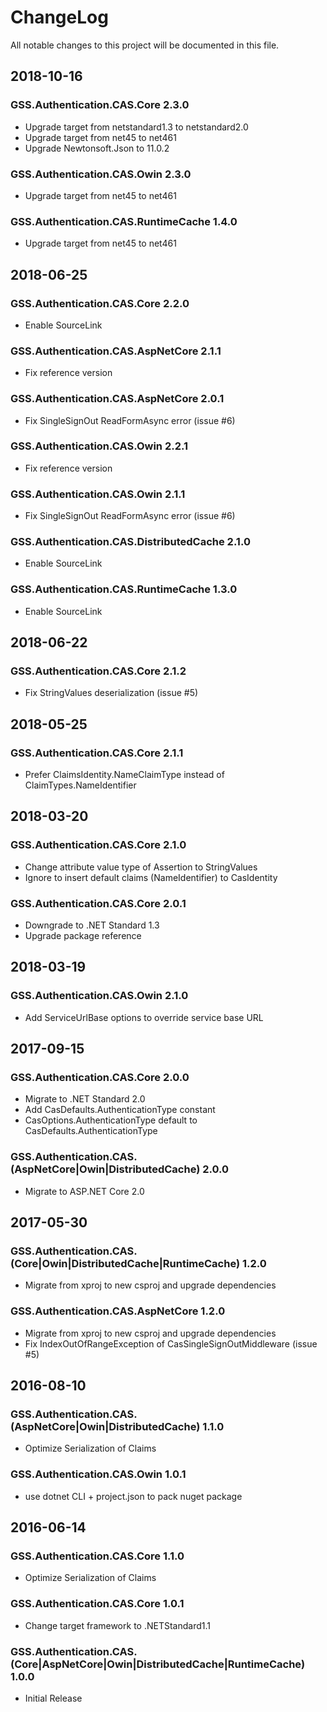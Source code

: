 # ChangeLog

All notable changes to this project will be documented in this file.

## 2018-10-16

### GSS.Authentication.CAS.Core 2.3.0

- Upgrade target from netstandard1.3 to netstandard2.0
- Upgrade target from net45 to net461
- Upgrade Newtonsoft.Json to 11.0.2

### GSS.Authentication.CAS.Owin 2.3.0

- Upgrade target from net45 to net461

### GSS.Authentication.CAS.RuntimeCache 1.4.0

- Upgrade target from net45 to net461

## 2018-06-25

### GSS.Authentication.CAS.Core 2.2.0

- Enable SourceLink

### GSS.Authentication.CAS.AspNetCore 2.1.1

- Fix reference version

### GSS.Authentication.CAS.AspNetCore 2.0.1

- Fix SingleSignOut ReadFormAsync error (issue #6)

### GSS.Authentication.CAS.Owin 2.2.1

- Fix reference version

### GSS.Authentication.CAS.Owin 2.1.1

- Fix SingleSignOut ReadFormAsync error (issue #6)

### GSS.Authentication.CAS.DistributedCache 2.1.0

- Enable SourceLink

### GSS.Authentication.CAS.RuntimeCache 1.3.0

- Enable SourceLink

## 2018-06-22

### GSS.Authentication.CAS.Core 2.1.2

- Fix StringValues deserialization (issue #5)

## 2018-05-25

### GSS.Authentication.CAS.Core 2.1.1

- Prefer ClaimsIdentity.NameClaimType instead of ClaimTypes.NameIdentifier

## 2018-03-20

### GSS.Authentication.CAS.Core 2.1.0

- Change attribute value type of Assertion to StringValues
- Ignore to insert default claims (NameIdentifier) to CasIdentity

### GSS.Authentication.CAS.Core 2.0.1

- Downgrade to .NET Standard 1.3
- Upgrade package reference

## 2018-03-19

### GSS.Authentication.CAS.Owin 2.1.0

- Add ServiceUrlBase options to override service base URL

## 2017-09-15

### GSS.Authentication.CAS.Core 2.0.0

- Migrate to .NET Standard 2.0 
- Add CasDefaults.AuthenticationType constant 
- CasOptions.AuthenticationType default to CasDefaults.AuthenticationType 

### GSS.Authentication.CAS.(AspNetCore|Owin|DistributedCache) 2.0.0

- Migrate to ASP.NET Core 2.0

## 2017-05-30

### GSS.Authentication.CAS.(Core|Owin|DistributedCache|RuntimeCache) 1.2.0

- Migrate from xproj to new csproj and upgrade dependencies

### GSS.Authentication.CAS.AspNetCore 1.2.0

- Migrate from xproj to new csproj and upgrade dependencies
- Fix IndexOutOfRangeException of CasSingleSignOutMiddleware (issue #5)

## 2016-08-10

### GSS.Authentication.CAS.(AspNetCore|Owin|DistributedCache) 1.1.0

- Optimize Serialization of Claims

### GSS.Authentication.CAS.Owin 1.0.1

- use dotnet CLI + project.json to pack nuget package

## 2016-06-14

### GSS.Authentication.CAS.Core 1.1.0

- Optimize Serialization of Claims

### GSS.Authentication.CAS.Core 1.0.1

- Change target framework to .NETStandard1.1

### GSS.Authentication.CAS.(Core|AspNetCore|Owin|DistributedCache|RuntimeCache) 1.0.0

- Initial Release